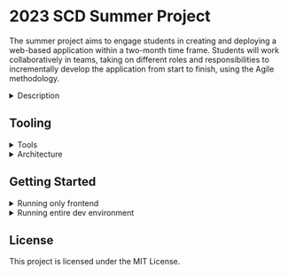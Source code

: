 # 2023 SCD Summer Project

The summer project aims to engage students in creating and deploying a web-based application within a two-month time frame. Students will work collaboratively in teams, taking on different roles and responsibilities to incrementally develop the application from start to finish, using the Agile methodology.

<details>
<summary>Description</summary>
The summer project aims to engage students in creating and deploying a web-based application within a two-month time frame. Students will work collaboratively in teams, taking on different roles and responsibilities to incrementally develop the application from start to finish, using the Agile methodology.

Throughout the project, students will gain hands-on experience in web development, enhancing their programming skills and expanding their technical knowledge. They will have the opportunity to work on frontend and/or backend development, database management, system (architecture) design, CI/CD pipelines, and also non-technical roles such as management, marketing, branding, and QA/UX. The project also focuses on fostering teamwork, collaboration, and project management skills as students work together to overcome challenges and meet project milestones.

By participating in this summer project, students will have the chance to build their portfolios and resumes with a real-world web application, showcasing their practical skills and commitment to learning ubiquitous and intricate systems. They will also benefit from networking opportunities, connecting with peers, mentors, and faculty involved in the project. Additionally, the project will provide students with exposure to industry practices and development methodologies, preparing them for future careers in related fields.

It may seem a bit overwhelming to realize what you're getting yourself into, but don't worry! You don't have to be fully committed to join. The goal of this project is to provide you with a valuable learning experience, skill development, personal growth, and the opportunity to work communally on a meaningful project that can have a lasting impact on your academic and professional journeys.
<br>

</details>

## Tooling

<details>
<summary>Tools</summary>
<br>

The client was bootstrapped with [reactjs-vite-tailwindcss-boilerplate](https://github.com/joaopaulomoraes/reactjs-vite-tailwindcss-boilerplate)

This client uses tools like:

- [Vite](https://vitejs.dev)
- [ReactJS](https://reactjs.org)
- [TypeScript](https://www.typescriptlang.org)
- [Vitest](https://vitest.dev)
- [Testing Library](https://testing-library.com)
- [Tailwindcss](https://tailwindcss.com)
- [Eslint](https://eslint.org)
- [Prettier](https://prettier.io)

The server uses tools like:

- [Express](https://expressjs.com/)
- [TypeScript](https://www.typescriptlang.org)
- [Jest](https://jestjs.io/)
- [Supertest](https://github.com/ladjs/supertest)
- [Pocketbase SDK](https://github.com/pocketbase/js-sdk)
- [Docker](https://www.docker.com/)
- [Redis](https://redis.io/)
- [Pocketbase BaaS](https://pocketbase.io/)

</details>

<details>
<summary>Architecture</summary>
<br>
Backend architecture:

![backend-architecture](/.github/imgs/backend.png)

</details>

## Getting Started

<details>
<summary>Running only frontend</summary>
<br>

### Prerequisites

1. [Node.js](https://nodejs.org/en/download/)
2. [Git](https://git-scm.com/downloads)

<br>
1. Clone the repository

```bash
# clone repo
git clone https://github.com/WSU-Society-of-Computer-Developers/summer-project
# go to project folder
cd summer-project
# go to client folder
cd client
```

2. Install dependencies

```bash
npm install
```

3. Run the dev environment

```bash
# run this command every time you want to start the dev server
npm run dev
```

Now the site should be up with hot reload @ <http://localhost:5173>.

</details>

<details>
<summary>Running entire dev environment</summary>
<br>

**YOU MUST HAVE [Docker](https://docs.docker.com/get-docker/) INSTALLED**

### Prerequisites

1. [Docker](https://docs.docker.com/get-docker/)
2. [Git](https://git-scm.com/downloads)

<br>

1. Clone the repository

```bash
# clone repo
git clone https://github.com/WSU-Society-of-Computer-Developers/summer-project

# go to project folder
cd summer-project
```

1. Create a `.env` file in `server/` folder with the following contents:

```bash
PORT=5000
REDIS_URL=redis://redis:6379
PB_URL=http://pocketbase:8090
PB_ADMIN_USERNAME=get_from_discord
PB_ADMIN_PASSWORD=get_from_discord
NODE_ENV=development

```

> **NOTE:** Replace `get_from_discord` with the actual values from Discord in the [#backend-private](https://discord.com/channels/1114185335266623488/1114328051673731102/1119060706453635204) channel

1. Download the `pocketbase_data.zip` from Discord in the pinned message in the [#backend-private](https://discord.com/channels/1114185335266623488/1114328051673731102/1130206254422294628) channel and extract it in the `summer-project/server` folder

Your directory should now look like this:

```
summer-project/
├─ client/
├─ server/
│  ├─ docker/
│  │  ├─ pb/
│  │  │  ├─ data/
│  │  │  ┕ public/
│  ├─ src/
│  ┕ .env
┕ docker-compose.yml
```

4. Run the dev environment

```bash
# in the summer-project folder where the docker-compose.yml file is in, run:
docker-compose up
```

> If you have any questions, please contact @ThatZiv

You should be able to now:

* Access the frontend: <http://localhost:5173/>
* Access the backend: <http://localhost:5000/api>
* Access the Pocketbase admin panel: <http://localhost:8090/_/>

</details>

## License

This project is licensed under the MIT License.
